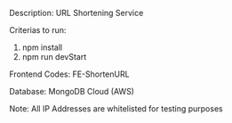 Description: URL Shortening Service

Criterias to run: 
1. npm install
2. npm run devStart

Frontend Codes: FE-ShortenURL

Database: MongoDB Cloud (AWS)

Note: All IP Addresses are whitelisted for testing purposes
